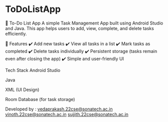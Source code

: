 # ToDoListApp
📝 To-Do List App
A simple Task Management App built using Android Studio and Java. This app helps users to add, view, complete, and delete tasks efficiently.

📌 Features
✔️ Add new tasks
✔️ View all tasks in a list
✔️ Mark tasks as completed
✔️ Delete tasks individually
✔️ Persistent storage (tasks remain even after closing the app)
✔️ Simple and user-friendly UI

 Tech Stack
Android Studio

Java

XML (UI Design)

Room Database (for task storage)

Developed by : vedaprakash.22cse@sonatech.ac.in
vinoth.22cse@sonatech.ac.in
sujjith.22cse@sonatech.ac.in
